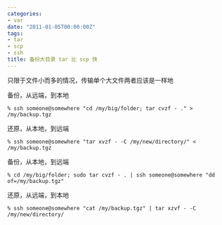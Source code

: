 ```yaml
---
categories:
- var
date: "2011-01-05T00:00:00Z"
tags:
- tar
- scp
- ssh
title: 备份大目录 tar 比 scp 快
---
```


只限于文件小而多的情况，传输单个大文件两者应该是一样地

备份，从远端，到本地

    % ssh someone@somewhere "cd /my/big/folder; tar cvzf - ." > /my/backup.tgz

还原，从本地，到远端

    % ssh someone@somewhere "tar xvzf - -C /my/new/directory/" < /my/backup.tgz

备份，从本地，到远端

    % cd /my/big/folder; sudo tar cvzf - . | ssh someone@somewhere "dd of=/my/backup.tgz"

还原，从远端，到本地

    % ssh someone@somewhere "cat /my/backup.tgz" | tar xzvf - -C /my/new/directory/

